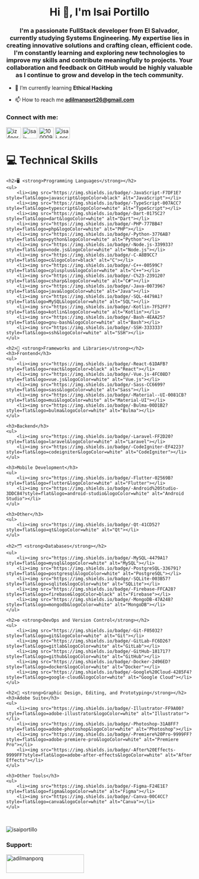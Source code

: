 <h1 align="center">Hi 👋, I'm Isai Portillo</h1>
<h3 align="center">I'm a passionate FullStack developer from El Salvador, currently studying Systems Engineering. My expertise lies in creating innovative solutions and crafting clean, efficient code. I'm constantly learning and exploring new technologies to improve my skills and contribute meaningfully to projects. Your collaboration and feedback on GitHub would be highly valuable as I continue to grow and develop in the tech community.</h3>

- 🌱 I’m currently learning **Ethical Hacking**

- 📫 How to reach me **adilmanport26@gmail.com**

<h3 align="left">Connect with me:</h3>
<p align="left">
<a href="https://twitter.com/iz4portillo" target="blank"><img align="center" src="https://raw.githubusercontent.com/rahuldkjain/github-profile-readme-generator/master/src/images/icons/Social/twitter.svg" alt="iz4portillo" height="30" width="40" /></a>
<a href="https://linkedin.com/in/isai-portillo-797b971b3" target="blank"><img align="center" src="https://raw.githubusercontent.com/rahuldkjain/github-profile-readme-generator/master/src/images/icons/Social/linked-in-alt.svg" alt="isai-portillo-797b971b3" height="30" width="40" /></a>
<a href="https://fb.com/100009462862793" target="blank"><img align="center" src="https://raw.githubusercontent.com/rahuldkjain/github-profile-readme-generator/master/src/images/icons/Social/facebook.svg" alt="100009462862793" height="30" width="40" /></a>
<a href="https://instagram.com/isai_portillo08" target="blank"><img align="center" src="https://raw.githubusercontent.com/rahuldkjain/github-profile-readme-generator/master/src/images/icons/Social/instagram.svg" alt="isai_portillo08" height="30" width="40" /></a>
</p>

<h1>💻 <strong>Technical Skills</strong></h1>

    <h2>🖥️ <strong>Programming Languages</strong></h2>
    <ul>
        <li><img src="https://img.shields.io/badge/-JavaScript-F7DF1E?style=flat&logo=javascript&logoColor=black" alt="JavaScript"></li>
        <li><img src="https://img.shields.io/badge/-TypeScript-007ACC?style=flat&logo=typescript&logoColor=white" alt="TypeScript"></li>
        <li><img src="https://img.shields.io/badge/-Dart-0175C2?style=flat&logo=dart&logoColor=white" alt="Dart"></li>
        <li><img src="https://img.shields.io/badge/-PHP-777BB4?style=flat&logo=php&logoColor=white" alt="PHP"></li>
        <li><img src="https://img.shields.io/badge/-Python-3776AB?style=flat&logo=python&logoColor=white" alt="Python"></li>
        <li><img src="https://img.shields.io/badge/-Node.js-339933?style=flat&logo=node.js&logoColor=white" alt="Node.js"></li>
        <li><img src="https://img.shields.io/badge/-C-A8B9CC?style=flat&logo=c&logoColor=black" alt="C"></li>
        <li><img src="https://img.shields.io/badge/-C++-00599C?style=flat&logo=cplusplus&logoColor=white" alt="C++"></li>
        <li><img src="https://img.shields.io/badge/-C%23-239120?style=flat&logo=csharp&logoColor=white" alt="C#"></li>
        <li><img src="https://img.shields.io/badge/-Java-007396?style=flat&logo=java&logoColor=white" alt="Java"></li>
        <li><img src="https://img.shields.io/badge/-SQL-4479A1?style=flat&logo=MySQL&logoColor=white" alt="SQL"></li>
        <li><img src="https://img.shields.io/badge/-Kotlin-7F52FF?style=flat&logo=kotlin&logoColor=white" alt="Kotlin"></li>
        <li><img src="https://img.shields.io/badge/-Bash-4EAA25?style=flat&logo=gnu-bash&logoColor=white" alt="Bash"></li>
        <li><img src="https://img.shields.io/badge/-SSH-333333?style=flat&logo=ssh&logoColor=white" alt="SSH"></li>
    </ul>

    <h2>🚀 <strong>Frameworks and Libraries</strong></h2>
    <h3>Frontend</h3>
    <ul>
        <li><img src="https://img.shields.io/badge/-React-61DAFB?style=flat&logo=react&logoColor=black" alt="React"></li>
        <li><img src="https://img.shields.io/badge/-Vue.js-4FC08D?style=flat&logo=vue.js&logoColor=white" alt="Vue.js"></li>
        <li><img src="https://img.shields.io/badge/-Sass-CC6699?style=flat&logo=sass&logoColor=white" alt="Sass"></li>
        <li><img src="https://img.shields.io/badge/-Material--UI-0081CB?style=flat&logo=mui&logoColor=white" alt="Material-UI"></li>
        <li><img src="https://img.shields.io/badge/-Bulma-00D1B2?style=flat&logo=bulma&logoColor=white" alt="Bulma"></li>
    </ul>

    <h3>Backend</h3>
    <ul>
        <li><img src="https://img.shields.io/badge/-Laravel-FF2D20?style=flat&logo=laravel&logoColor=white" alt="Laravel"></li>
        <li><img src="https://img.shields.io/badge/-CodeIgniter-EF4223?style=flat&logo=codeigniter&logoColor=white" alt="CodeIgniter"></li>
    </ul>

    <h3>Mobile Development</h3>
    <ul>
        <li><img src="https://img.shields.io/badge/-Flutter-02569B?style=flat&logo=flutter&logoColor=white" alt="Flutter"></li>
        <li><img src="https://img.shields.io/badge/-Android%20Studio-3DDC84?style=flat&logo=android-studio&logoColor=white" alt="Android Studio"></li>
    </ul>

    <h3>Other</h3>
    <ul>
        <li><img src="https://img.shields.io/badge/-Qt-41CD52?style=flat&logo=qt&logoColor=white" alt="Qt"></li>
    </ul>

    <h2>🗂️ <strong>Databases</strong></h2>
    <ul>
        <li><img src="https://img.shields.io/badge/-MySQL-4479A1?style=flat&logo=mysql&logoColor=white" alt="MySQL"></li>
        <li><img src="https://img.shields.io/badge/-PostgreSQL-336791?style=flat&logo=postgresql&logoColor=white" alt="PostgreSQL"></li>
        <li><img src="https://img.shields.io/badge/-SQLite-003B57?style=flat&logo=sqlite&logoColor=white" alt="SQLite"></li>
        <li><img src="https://img.shields.io/badge/-Firebase-FFCA28?style=flat&logo=firebase&logoColor=black" alt="Firebase"></li>
        <li><img src="https://img.shields.io/badge/-MongoDB-47A248?style=flat&logo=mongodb&logoColor=white" alt="MongoDB"></li>
    </ul>

    <h2>⚙️ <strong>DevOps and Version Control</strong></h2>
    <ul>
        <li><img src="https://img.shields.io/badge/-Git-F05032?style=flat&logo=git&logoColor=white" alt="Git"></li>
        <li><img src="https://img.shields.io/badge/-GitLab-FC6D26?style=flat&logo=gitlab&logoColor=white" alt="GitLab"></li>
        <li><img src="https://img.shields.io/badge/-GitHub-181717?style=flat&logo=github&logoColor=white" alt="GitHub"></li>
        <li><img src="https://img.shields.io/badge/-Docker-2496ED?style=flat&logo=docker&logoColor=white" alt="Docker"></li>
        <li><img src="https://img.shields.io/badge/-Google%20Cloud-4285F4?style=flat&logo=google-cloud&logoColor=white" alt="Google Cloud"></li>
    </ul>

    <h2>🎨 <strong>Graphic Design, Editing, and Prototyping</strong></h2>
    <h3>Adobe Suite</h3>
    <ul>
        <li><img src="https://img.shields.io/badge/-Illustrator-FF9A00?style=flat&logo=adobe-illustrator&logoColor=white" alt="Illustrator"></li>
        <li><img src="https://img.shields.io/badge/-Photoshop-31A8FF?style=flat&logo=adobe-photoshop&logoColor=white" alt="Photoshop"></li>
        <li><img src="https://img.shields.io/badge/-Premiere%20Pro-9999FF?style=flat&logo=adobe-premiere-pro&logoColor=white" alt="Premiere Pro"></li>
        <li><img src="https://img.shields.io/badge/-After%20Effects-9999FF?style=flat&logo=adobe-after-effects&logoColor=white" alt="After Effects"></li>
    </ul>

    <h3>Other Tools</h3>
    <ul>
        <li><img src="https://img.shields.io/badge/-Figma-F24E1E?style=flat&logo=figma&logoColor=white" alt="Figma"></li>
        <li><img src="https://img.shields.io/badge/-Canva-00C4CC?style=flat&logo=canva&logoColor=white" alt="Canva"></li>
    </ul>

<br>

<p><img align="center" src="https://github-readme-stats.vercel.app/api/top-langs?username=isaiportillo&show_icons=true&theme=dark&title_color=c2c2c2&text_color=ffffff&locale=en&layout=compact" alt="isaiportillo" /></p>

<h3 align="left">Support:</h3>
<p><a href="https://www.buymeacoffee.com/adilmanporq"> <img align="left" src="https://cdn.buymeacoffee.com/buttons/v2/default-yellow.png" height="50" width="210" alt="adilmanporq" /></a></p>

